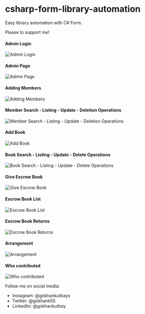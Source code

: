 # csharp-form-library-automation
Easy library automation with C# Form.

Please to support me!

#### Admin Login
![Admin Login](https://www.gokhankutbay.com/assets/github/resim1.PNG)

#### Admin Page
![Admin Page](https://www.gokhankutbay.com/assets/github/resim2.PNG)

#### Adding Members
![Adding Members](https://www.gokhankutbay.com/assets/github/resim3.PNG)

#### Member Search - Listing - Update - Deletion Operations
![Member Search - Listing - Update - Deletion Operations](https://www.gokhankutbay.com/assets/github/resim4.PNG)

#### Add Book
![Add Book](https://www.gokhankutbay.com/assets/github/resim5.PNG)

#### Book Search - Listing - Update - Delete Operations
![Book Search - Listing - Update - Delete Operations](https://www.gokhankutbay.com/assets/github/resim6.PNG)

#### Give Escrow Book
![Give Escrow Book](https://www.gokhankutbay.com/assets/github/resim7.PNG)

#### Escrow Book List
![Escrow Book List](https://www.gokhankutbay.com/assets/github/resim8.PNG)

#### Escrow Book Returns
![Escrow Book Returns](https://www.gokhankutbay.com/assets/github/resim9.PNG)

#### Arrangement
![Arrangement](https://www.gokhankutbay.com/assets/github/resim10.PNG)

#### Who contributed
![Who contributed](https://www.gokhankutbay.com/assets/github/resim11.PNG)


Follow me on social media:

- Instagram: @gokhankutbays
- Twitter: @gokhank55
- LinkediIn: @gokhankutbay